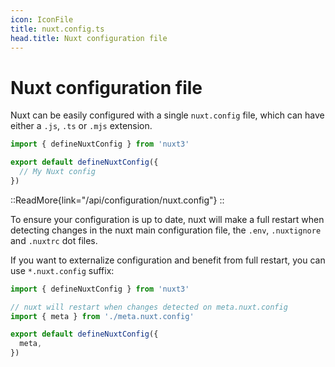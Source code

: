 ```yaml
---
icon: IconFile
title: nuxt.config.ts
head.title: Nuxt configuration file
---
```


# Nuxt configuration file

Nuxt can be easily configured with a single `nuxt.config` file, which can have either a `.js`, `.ts` or `.mjs` extension.

```ts
import { defineNuxtConfig } from 'nuxt3'

export default defineNuxtConfig({
  // My Nuxt config
})
```

::ReadMore{link="/api/configuration/nuxt.config"}
::

To ensure your configuration is up to date, nuxt will make a full restart when detecting changes in the nuxt main configuration file, the `.env`, `.nuxtignore` and `.nuxtrc` dot files.

If you want to externalize configuration and benefit from full restart, you can use `*.nuxt.config` suffix:


```ts
import { defineNuxtConfig } from 'nuxt3'

// nuxt will restart when changes detected on meta.nuxt.config
import { meta } from './meta.nuxt.config'

export default defineNuxtConfig({
  meta,
})
```
